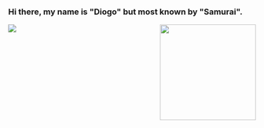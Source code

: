 ### Hi there, my name is "Diogo" but most known by "Samurai".


<img style="float: left;" src="https://github-readme-stats.vercel.app/api?username=999Samurai&show_icons=true&theme=dark&count_private=true"> <img style="float: right;" height="195" src="https://github-readme-stats.vercel.app/api/top-langs/?username=999Samurai&theme=dark&langs_count=5&layout=compact">
